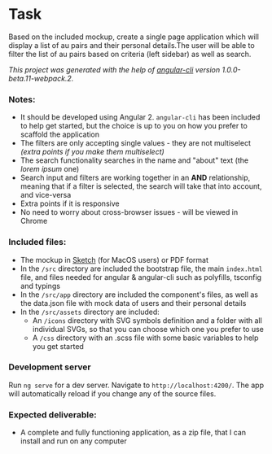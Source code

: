 # Task

Based on the included mockup, create a single page application which will display a list of au pairs and their personal details.The user will be able to filter the list of au pairs based on criteria (left sidebar) as well as search.

*This project was generated with the help of [angular-cli](https://github.com/angular/angular-cli) version 1.0.0-beta.11-webpack.2.*


### Notes:

* It should be developed using Angular 2. `angular-cli` has been included to help get started, but the choice is up to you on how you prefer to scaffold the application
* The filters are only accepting single values - they are not multiselect *(extra points if you make them multiselect)*
* The search functionality searches in the name and "about" text (the *lorem ipsum* one)
* Search input and filters are working together in an **AND** relationship, meaning that if a filter is selected, the search will take that into account, and vice-versa
* Extra points if it is responsive
* No need to worry about cross-browser issues - will be viewed in Chrome


### Included files:

* The mockup in [Sketch](https://www.sketchapp.com/) (for MacOS users) or PDF format
* In the `/src` directory are included the bootstrap file, the main `index.html` file, and files needed for angular & angular-cli such as polyfills, tsconfig and typings
* In the `/src/app` directory are included the component's files, as well as the data.json file with mock data of users and their personal details
* In the `/src/assets` directory are included:
	* An `/icons` directory with SVG symbols definition and a folder with all individual SVGs, so that you can choose which one you prefer to use
	* A `/css` directory with an .scss file with some basic variables to help you get started


### Development server

Run `ng serve` for a dev server. Navigate to `http://localhost:4200/`. The app will automatically reload if you change any of the source files.


### Expected deliverable:

* A complete and fully functioning application, as a zip file, 
that I can install and run on any computer